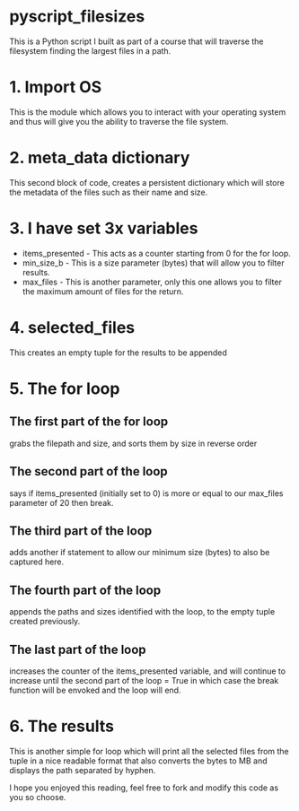 # pyscript_filesizes
This is a Python script I built as part of a course that will traverse the filesystem finding the largest files in a path.

# 1. Import OS
This is the module which allows you to interact with your operating system and thus will give you the ability to traverse the file
system.

# 2. meta_data dictionary
This second block of code, creates a persistent dictionary which will store the metadata of the files such as their name and size.

# 3. I have set 3x variables
- items_presented - This acts as a counter starting from 0 for the for loop.
- min_size_b - This is a size parameter (bytes) that will allow you to filter results.
- max_files - This is another parameter, only this one allows you to filter the maximum amount of files for the return.

# 4. selected_files
This creates an empty tuple for the results to be appended

# 5. The for loop

## The first part of the for loop 
grabs the filepath and size, and sorts them by size in reverse order

## The second part of the loop 
says if items_presented (initially set to 0) is more or equal to our max_files parameter of 20 then break.

## The third part of the loop 
adds another if statement to allow our minimum size (bytes) to also be captured here.

## The fourth part of the loop 
appends the paths and sizes identified with the loop, to the empty tuple created previously.

## The last part of the loop 
increases the counter of the items_presented variable, and will continue to increase until the second part of the loop = True in which case the break function will be envoked and the loop will end.

# 6. The results
This is another simple for loop which will print all the selected files from the tuple in a nice readable format that also converts the bytes to MB and displays the path separated by hyphen.

I hope you enjoyed this reading, feel free to fork and modify this code as you so choose.